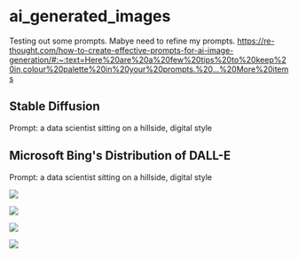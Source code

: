 # ai_generated_images

Testing out some prompts. Mabye need to refine my prompts.
https://re-thought.com/how-to-create-effective-prompts-for-ai-image-generation/#:~:text=Here%20are%20a%20few%20tips%20to%20keep%20in,colour%20palette%20in%20your%20prompts.%20...%20More%20items

## Stable Diffusion

Prompt: a data scientist sitting on a hillside, digital style

## Microsoft Bing's Distribution of DALL-E

Prompt: a data scientist sitting on a hillside, digital style

![]('ds_hillside_dalle_1.jpg')

![]('ds_hillside_dalle_2.jpg')

![]('ds_hillside_dalle_3.jpg')

![]('ds_hillside_dalle_4.jpg')
